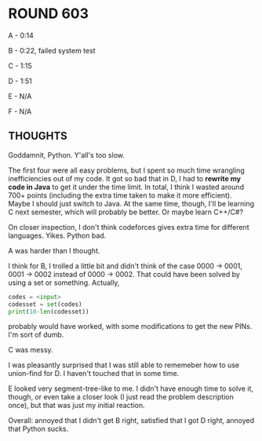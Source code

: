 # ROUND 603

A - 0:14

B - 0:22, failed system test

C - 1:15

D - 1:51

E - N/A

F - N/A

## THOUGHTS

Goddamnit, Python. Y'all's too slow.

The first four were all easy problems, but I spent so much time wrangling inefficiencies out of my code. It got so bad that in D, I had to **rewrite my code in Java** to get it under the time limit. In total, I think I wasted around 700+ points (including the extra time taken to make it more efficient). Maybe I should just switch to Java. At the same time, though, I'll be learning C next semester, which will probably be better. Or maybe learn C++/C#?

On closer inspection, I don't think codeforces gives extra time for different languages. Yikes. Python bad.

A was harder than I thought.

I think for B, I trolled a little bit and didn't think of the case 0000 -> 0001, 0001 -> 0002 instead of 0000 -> 0002. That could have been solved by using a set or something. Actually,

```python
codes = <input>
codesset = set(codes)
print(10-len(codesset))
```

probably would have worked, with some modifications to get the new PINs. I'm sort of dumb.

C was messy.

I was pleasantly surprised that I was still able to rememeber how to use union-find for D. I haven't touched that in some time.

E looked very segment-tree-like to me. I didn't have enough time to solve it, though, or even take a closer look (I just read the problem description once), but that was just my initial reaction.

Overall: annoyed that I didn't get B right, satisfied that I got D right, annoyed that Python sucks.
